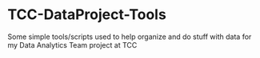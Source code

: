 # TCC-DataProject-Tools
Some simple tools/scripts used to help organize and do stuff with data for my Data Analytics Team project at TCC
